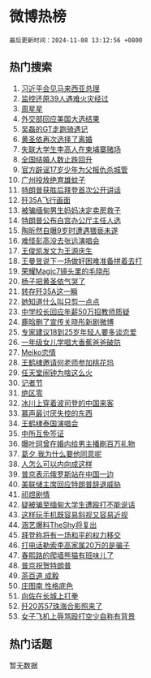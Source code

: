 # 微博热榜

`最后更新时间：2024-11-08 13:12:56 +0800`

## 热门搜索

1. [习近平会见马来西亚总理](https://m.weibo.cn/search?containerid=100103type%3D1%26t%3D10%26q%3D%23%E4%B9%A0%E8%BF%91%E5%B9%B3%E4%BC%9A%E8%A7%81%E9%A9%AC%E6%9D%A5%E8%A5%BF%E4%BA%9A%E6%80%BB%E7%90%86%23&stream_entry_id=51&isnewpage=1&extparam=seat%3D1%26cate%3D10103%26q%3D%2523%25E4%25B9%25A0%25E8%25BF%2591%25E5%25B9%25B3%25E4%25BC%259A%25E8%25A7%2581%25E9%25A9%25AC%25E6%259D%25A5%25E8%25A5%25BF%25E4%25BA%259A%25E6%2580%25BB%25E7%2590%2586%2523%26dgr%3D0%26filter_type%3Drealtimehot%26pos%3D0%26c_type%3D51%26stream_entry_id%3D51%26display_time%3D1731042775%26pre_seqid%3D1731042775306064088069)
1. [监控还原39人遇难火灾经过](https://m.weibo.cn/search?containerid=100103type%3D1%26t%3D10%26q%3D%23%E7%9B%91%E6%8E%A7%E8%BF%98%E5%8E%9F39%E4%BA%BA%E9%81%87%E9%9A%BE%E7%81%AB%E7%81%BE%E7%BB%8F%E8%BF%87%23&stream_entry_id=31&isnewpage=1&extparam=seat%3D1%26flag%3D2%26q%3D%2523%25E7%259B%2591%25E6%258E%25A7%25E8%25BF%2598%25E5%258E%259F39%25E4%25BA%25BA%25E9%2581%2587%25E9%259A%25BE%25E7%2581%25AB%25E7%2581%25BE%25E7%25BB%258F%25E8%25BF%2587%2523%26dgr%3D0%26filter_type%3Drealtimehot%26c_type%3D31%26realpos%3D1%26cate%3D5001%26band_rank%3D1%26lcate%3D5001%26stream_entry_id%3D31%26pos%3D0%26display_time%3D1731042775%26pre_seqid%3D1731042775306064088069)
1. [周星星](https://m.weibo.cn/search?containerid=100103type%3D1%26t%3D10%26q%3D%E5%91%A8%E6%98%9F%E6%98%9F&stream_entry_id=31&isnewpage=1&extparam=seat%3D1%26flag%3D1%26q%3D%25E5%2591%25A8%25E6%2598%259F%25E6%2598%259F%26dgr%3D0%26filter_type%3Drealtimehot%26c_type%3D31%26realpos%3D2%26cate%3D5001%26band_rank%3D2%26lcate%3D5001%26stream_entry_id%3D31%26pos%3D1%26display_time%3D1731042775%26pre_seqid%3D1731042775306064088069)
1. [外交部回应美国大选结果](https://m.weibo.cn/search?containerid=100103type%3D1%26t%3D10%26q%3D%23%E5%A4%96%E4%BA%A4%E9%83%A8%E5%9B%9E%E5%BA%94%E7%BE%8E%E5%9B%BD%E5%A4%A7%E9%80%89%E7%BB%93%E6%9E%9C%23&stream_entry_id=31&isnewpage=1&extparam=seat%3D1%26flag%3D0%26q%3D%2523%25E5%25A4%2596%25E4%25BA%25A4%25E9%2583%25A8%25E5%259B%259E%25E5%25BA%2594%25E7%25BE%258E%25E5%259B%25BD%25E5%25A4%25A7%25E9%2580%2589%25E7%25BB%2593%25E6%259E%259C%2523%26dgr%3D0%26filter_type%3Drealtimehot%26c_type%3D31%26realpos%3D3%26cate%3D5001%26band_rank%3D3%26lcate%3D5001%26stream_entry_id%3D31%26pos%3D2%26display_time%3D1731042775%26pre_seqid%3D1731042775306064088069)
1. [吴磊的GT走跑骑遇记](https://m.weibo.cn/search?containerid=100103type%3D1%26t%3D10%26q%3D%23%E5%90%B4%E7%A3%8A%E7%9A%84GT%E8%B5%B0%E8%B7%91%E9%AA%91%E9%81%87%E8%AE%B0%23&stream_entry_id=31&isnewpage=1&extparam=seat%3D1%26q%3D%2523%25E5%2590%25B4%25E7%25A3%258A%25E7%259A%2584GT%25E8%25B5%25B0%25E8%25B7%2591%25E9%25AA%2591%25E9%2581%2587%25E8%25AE%25B0%2523%26is_ad_pos%3D1%26filter_type%3Drealtimehot%26adid%3D263432%26c_type%3D31%26cate%3D5001%26band_rank%3D4%26topic_ad%3D1%26lcate%3D5001%26stream_entry_id%3D31%26pos%3D3%26dgr%3D0%26display_time%3D1731042775%26pre_seqid%3D1731042775306064088069)
1. [黄圣依再次选择了离婚](https://m.weibo.cn/search?containerid=100103type%3D1%26t%3D10%26q%3D%E9%BB%84%E5%9C%A3%E4%BE%9D%E5%86%8D%E6%AC%A1%E9%80%89%E6%8B%A9%E4%BA%86%E7%A6%BB%E5%A9%9A&stream_entry_id=31&isnewpage=1&extparam=seat%3D1%26flag%3D2%26q%3D%25E9%25BB%2584%25E5%259C%25A3%25E4%25BE%259D%25E5%2586%258D%25E6%25AC%25A1%25E9%2580%2589%25E6%258B%25A9%25E4%25BA%2586%25E7%25A6%25BB%25E5%25A9%259A%26dgr%3D0%26filter_type%3Drealtimehot%26c_type%3D31%26realpos%3D4%26cate%3D5001%26band_rank%3D4%26lcate%3D5001%26stream_entry_id%3D31%26pos%3D4%26display_time%3D1731042775%26pre_seqid%3D1731042775306064088069)
1. [失联大学生李高人在柬埔寨赌场](https://m.weibo.cn/search?containerid=100103type%3D1%26t%3D10%26q%3D%23%E5%A4%B1%E8%81%94%E5%A4%A7%E5%AD%A6%E7%94%9F%E6%9D%8E%E9%AB%98%E4%BA%BA%E5%9C%A8%E6%9F%AC%E5%9F%94%E5%AF%A8%E8%B5%8C%E5%9C%BA%23&stream_entry_id=31&isnewpage=1&extparam=seat%3D1%26flag%3D1%26q%3D%2523%25E5%25A4%25B1%25E8%2581%2594%25E5%25A4%25A7%25E5%25AD%25A6%25E7%2594%259F%25E6%259D%258E%25E9%25AB%2598%25E4%25BA%25BA%25E5%259C%25A8%25E6%259F%25AC%25E5%259F%2594%25E5%25AF%25A8%25E8%25B5%258C%25E5%259C%25BA%2523%26dgr%3D0%26filter_type%3Drealtimehot%26c_type%3D31%26realpos%3D5%26cate%3D5001%26band_rank%3D5%26lcate%3D5001%26stream_entry_id%3D31%26pos%3D5%26display_time%3D1731042775%26pre_seqid%3D1731042775306064088069)
1. [全国结婚人数止跌回升](https://m.weibo.cn/search?containerid=100103type%3D1%26t%3D10%26q%3D%23%E5%85%A8%E5%9B%BD%E7%BB%93%E5%A9%9A%E4%BA%BA%E6%95%B0%E6%AD%A2%E8%B7%8C%E5%9B%9E%E5%8D%87%23&stream_entry_id=31&isnewpage=1&extparam=seat%3D1%26flag%3D0%26q%3D%2523%25E5%2585%25A8%25E5%259B%25BD%25E7%25BB%2593%25E5%25A9%259A%25E4%25BA%25BA%25E6%2595%25B0%25E6%25AD%25A2%25E8%25B7%258C%25E5%259B%259E%25E5%258D%2587%2523%26dgr%3D0%26filter_type%3Drealtimehot%26c_type%3D31%26realpos%3D6%26cate%3D5001%26band_rank%3D6%26lcate%3D5001%26stream_entry_id%3D31%26pos%3D6%26display_time%3D1731042775%26pre_seqid%3D1731042775306064088069)
1. [官方辟谣17岁少年为父报仇杀城管](https://m.weibo.cn/search?containerid=100103type%3D1%26t%3D10%26q%3D%23%E5%AE%98%E6%96%B9%E8%BE%9F%E8%B0%A317%E5%B2%81%E5%B0%91%E5%B9%B4%E4%B8%BA%E7%88%B6%E6%8A%A5%E4%BB%87%E6%9D%80%E5%9F%8E%E7%AE%A1%23&stream_entry_id=31&isnewpage=1&extparam=seat%3D1%26q%3D%2523%25E5%25AE%2598%25E6%2596%25B9%25E8%25BE%259F%25E8%25B0%25A317%25E5%25B2%2581%25E5%25B0%2591%25E5%25B9%25B4%25E4%25B8%25BA%25E7%2588%25B6%25E6%258A%25A5%25E4%25BB%2587%25E6%259D%2580%25E5%259F%258E%25E7%25AE%25A1%2523%26is_ad_pos%3D1%26filter_type%3Drealtimehot%26adid%3D263532%26c_type%3D31%26cate%3D5001%26band_rank%3D7%26lcate%3D5001%26stream_entry_id%3D31%26pos%3D7%26dgr%3D0%26display_time%3D1731042775%26pre_seqid%3D1731042775306064088069)
1. [广州投放绝育雄蚊子](https://m.weibo.cn/search?containerid=100103type%3D1%26t%3D10%26q%3D%23%E5%B9%BF%E5%B7%9E%E6%8A%95%E6%94%BE%E7%BB%9D%E8%82%B2%E9%9B%84%E8%9A%8A%E5%AD%90%23&stream_entry_id=31&isnewpage=1&extparam=seat%3D1%26flag%3D1%26q%3D%2523%25E5%25B9%25BF%25E5%25B7%259E%25E6%258A%2595%25E6%2594%25BE%25E7%25BB%259D%25E8%2582%25B2%25E9%259B%2584%25E8%259A%258A%25E5%25AD%2590%2523%26dgr%3D0%26filter_type%3Drealtimehot%26c_type%3D31%26realpos%3D7%26cate%3D5001%26band_rank%3D7%26lcate%3D5001%26stream_entry_id%3D31%26pos%3D8%26display_time%3D1731042775%26pre_seqid%3D1731042775306064088069)
1. [特朗普获胜后拜登首次公开讲话](https://m.weibo.cn/search?containerid=100103type%3D1%26t%3D10%26q%3D%23%E7%89%B9%E6%9C%97%E6%99%AE%E8%8E%B7%E8%83%9C%E5%90%8E%E6%8B%9C%E7%99%BB%E9%A6%96%E6%AC%A1%E5%85%AC%E5%BC%80%E8%AE%B2%E8%AF%9D%23&stream_entry_id=31&isnewpage=1&extparam=seat%3D1%26flag%3D0%26q%3D%2523%25E7%2589%25B9%25E6%259C%2597%25E6%2599%25AE%25E8%258E%25B7%25E8%2583%259C%25E5%2590%258E%25E6%258B%259C%25E7%2599%25BB%25E9%25A6%2596%25E6%25AC%25A1%25E5%2585%25AC%25E5%25BC%2580%25E8%25AE%25B2%25E8%25AF%259D%2523%26dgr%3D0%26filter_type%3Drealtimehot%26c_type%3D31%26realpos%3D8%26cate%3D5001%26band_rank%3D8%26lcate%3D5001%26stream_entry_id%3D31%26pos%3D9%26display_time%3D1731042775%26pre_seqid%3D1731042775306064088069)
1. [歼35A飞行画面](https://m.weibo.cn/search?containerid=100103type%3D1%26t%3D10%26q%3D%23%E6%AD%BC35A%E9%A3%9E%E8%A1%8C%E7%94%BB%E9%9D%A2%23&stream_entry_id=31&isnewpage=1&extparam=seat%3D1%26flag%3D1%26q%3D%2523%25E6%25AD%25BC35A%25E9%25A3%259E%25E8%25A1%258C%25E7%2594%25BB%25E9%259D%25A2%2523%26dgr%3D0%26filter_type%3Drealtimehot%26c_type%3D31%26realpos%3D9%26cate%3D5001%26band_rank%3D9%26lcate%3D5001%26stream_entry_id%3D31%26pos%3D10%26display_time%3D1731042775%26pre_seqid%3D1731042775306064088069)
1. [被骗缅甸男生妈妈决定卖房救子](https://m.weibo.cn/search?containerid=100103type%3D1%26t%3D10%26q%3D%23%E8%A2%AB%E9%AA%97%E7%BC%85%E7%94%B8%E7%94%B7%E7%94%9F%E5%A6%88%E5%A6%88%E5%86%B3%E5%AE%9A%E5%8D%96%E6%88%BF%E6%95%91%E5%AD%90%23&stream_entry_id=31&isnewpage=1&extparam=seat%3D1%26flag%3D0%26q%3D%2523%25E8%25A2%25AB%25E9%25AA%2597%25E7%25BC%2585%25E7%2594%25B8%25E7%2594%25B7%25E7%2594%259F%25E5%25A6%2588%25E5%25A6%2588%25E5%2586%25B3%25E5%25AE%259A%25E5%258D%2596%25E6%2588%25BF%25E6%2595%2591%25E5%25AD%2590%2523%26dgr%3D0%26filter_type%3Drealtimehot%26c_type%3D31%26realpos%3D10%26cate%3D5001%26band_rank%3D10%26lcate%3D5001%26stream_entry_id%3D31%26pos%3D11%26display_time%3D1731042775%26pre_seqid%3D1731042775306064088069)
1. [特朗普公布白宫办公厅主任人选](https://m.weibo.cn/search?containerid=100103type%3D1%26t%3D10%26q%3D%23%E7%89%B9%E6%9C%97%E6%99%AE%E5%85%AC%E5%B8%83%E7%99%BD%E5%AE%AB%E5%8A%9E%E5%85%AC%E5%8E%85%E4%B8%BB%E4%BB%BB%E4%BA%BA%E9%80%89%23&stream_entry_id=31&isnewpage=1&extparam=seat%3D1%26flag%3D1%26q%3D%2523%25E7%2589%25B9%25E6%259C%2597%25E6%2599%25AE%25E5%2585%25AC%25E5%25B8%2583%25E7%2599%25BD%25E5%25AE%25AB%25E5%258A%259E%25E5%2585%25AC%25E5%258E%2585%25E4%25B8%25BB%25E4%25BB%25BB%25E4%25BA%25BA%25E9%2580%2589%2523%26dgr%3D0%26filter_type%3Drealtimehot%26c_type%3D31%26realpos%3D11%26cate%3D5001%26band_rank%3D11%26lcate%3D5001%26stream_entry_id%3D31%26pos%3D12%26display_time%3D1731042775%26pre_seqid%3D1731042775306064088069)
1. [陶昕然自曝9岁时遭遇猥亵未遂](https://m.weibo.cn/search?containerid=100103type%3D1%26t%3D10%26q%3D%23%E9%99%B6%E6%98%95%E7%84%B6%E8%87%AA%E6%9B%9D9%E5%B2%81%E6%97%B6%E9%81%AD%E9%81%87%E7%8C%A5%E4%BA%B5%E6%9C%AA%E9%81%82%23&stream_entry_id=31&isnewpage=1&extparam=seat%3D1%26flag%3D1%26q%3D%2523%25E9%2599%25B6%25E6%2598%2595%25E7%2584%25B6%25E8%2587%25AA%25E6%259B%259D9%25E5%25B2%2581%25E6%2597%25B6%25E9%2581%25AD%25E9%2581%2587%25E7%258C%25A5%25E4%25BA%25B5%25E6%259C%25AA%25E9%2581%2582%2523%26dgr%3D0%26filter_type%3Drealtimehot%26c_type%3D31%26realpos%3D12%26cate%3D5001%26band_rank%3D12%26lcate%3D5001%26stream_entry_id%3D31%26pos%3D13%26display_time%3D1731042775%26pre_seqid%3D1731042775306064088069)
1. [难怪彭高没去张远演唱会](https://m.weibo.cn/search?containerid=100103type%3D1%26t%3D10%26q%3D%23%E9%9A%BE%E6%80%AA%E5%BD%AD%E9%AB%98%E6%B2%A1%E5%8E%BB%E5%BC%A0%E8%BF%9C%E6%BC%94%E5%94%B1%E4%BC%9A%23&stream_entry_id=31&isnewpage=1&extparam=seat%3D1%26flag%3D2%26q%3D%2523%25E9%259A%25BE%25E6%2580%25AA%25E5%25BD%25AD%25E9%25AB%2598%25E6%25B2%25A1%25E5%258E%25BB%25E5%25BC%25A0%25E8%25BF%259C%25E6%25BC%2594%25E5%2594%25B1%25E4%25BC%259A%2523%26dgr%3D0%26filter_type%3Drealtimehot%26c_type%3D31%26realpos%3D13%26cate%3D5001%26band_rank%3D13%26lcate%3D5001%26stream_entry_id%3D31%26pos%3D14%26display_time%3D1731042775%26pre_seqid%3D1731042775306064088069)
1. [王俊凯发文为王源庆生](https://m.weibo.cn/search?containerid=100103type%3D1%26t%3D10%26q%3D%23%E7%8E%8B%E4%BF%8A%E5%87%AF%E5%8F%91%E6%96%87%E4%B8%BA%E7%8E%8B%E6%BA%90%E5%BA%86%E7%94%9F%23&stream_entry_id=31&isnewpage=1&extparam=seat%3D1%26flag%3D0%26q%3D%2523%25E7%258E%258B%25E4%25BF%258A%25E5%2587%25AF%25E5%258F%2591%25E6%2596%2587%25E4%25B8%25BA%25E7%258E%258B%25E6%25BA%2590%25E5%25BA%2586%25E7%2594%259F%2523%26dgr%3D0%26filter_type%3Drealtimehot%26c_type%3D31%26realpos%3D14%26cate%3D5001%26band_rank%3D14%26lcate%3D5001%26stream_entry_id%3D31%26pos%3D15%26display_time%3D1731042775%26pre_seqid%3D1731042775306064088069)
1. [王曼昱说下一场做好困难准备拼着去打](https://m.weibo.cn/search?containerid=100103type%3D1%26t%3D10%26q%3D%23%E7%8E%8B%E6%9B%BC%E6%98%B1%E8%AF%B4%E4%B8%8B%E4%B8%80%E5%9C%BA%E5%81%9A%E5%A5%BD%E5%9B%B0%E9%9A%BE%E5%87%86%E5%A4%87%E6%8B%BC%E7%9D%80%E5%8E%BB%E6%89%93%23&stream_entry_id=31&isnewpage=1&extparam=seat%3D1%26flag%3D1%26q%3D%2523%25E7%258E%258B%25E6%259B%25BC%25E6%2598%25B1%25E8%25AF%25B4%25E4%25B8%258B%25E4%25B8%2580%25E5%259C%25BA%25E5%2581%259A%25E5%25A5%25BD%25E5%259B%25B0%25E9%259A%25BE%25E5%2587%2586%25E5%25A4%2587%25E6%258B%25BC%25E7%259D%2580%25E5%258E%25BB%25E6%2589%2593%2523%26dgr%3D0%26filter_type%3Drealtimehot%26c_type%3D31%26realpos%3D15%26cate%3D5001%26band_rank%3D15%26lcate%3D5001%26stream_entry_id%3D31%26pos%3D16%26display_time%3D1731042775%26pre_seqid%3D1731042775306064088069)
1. [荣耀Magic7镜头里的毛晓彤](https://m.weibo.cn/search?containerid=100103type%3D1%26t%3D10%26q%3D%23%E8%8D%A3%E8%80%80Magic7%E9%95%9C%E5%A4%B4%E9%87%8C%E7%9A%84%E6%AF%9B%E6%99%93%E5%BD%A4%23&stream_entry_id=31&isnewpage=1&extparam=seat%3D1%26flag%3D0%26q%3D%2523%25E8%258D%25A3%25E8%2580%2580Magic7%25E9%2595%259C%25E5%25A4%25B4%25E9%2587%258C%25E7%259A%2584%25E6%25AF%259B%25E6%2599%2593%25E5%25BD%25A4%2523%26dgr%3D0%26filter_type%3Drealtimehot%26adid%3D263381%26c_type%3D31%26realpos%3D16%26cate%3D5001%26band_rank%3D16%26lcate%3D5001%26stream_entry_id%3D31%26pos%3D17%26display_time%3D1731042775%26pre_seqid%3D1731042775306064088069)
1. [杨子把黄圣依气哭了](https://m.weibo.cn/search?containerid=100103type%3D1%26t%3D10%26q%3D%23%E6%9D%A8%E5%AD%90%E6%8A%8A%E9%BB%84%E5%9C%A3%E4%BE%9D%E6%B0%94%E5%93%AD%E4%BA%86%23&stream_entry_id=31&isnewpage=1&extparam=seat%3D1%26flag%3D1%26q%3D%2523%25E6%259D%25A8%25E5%25AD%2590%25E6%258A%258A%25E9%25BB%2584%25E5%259C%25A3%25E4%25BE%259D%25E6%25B0%2594%25E5%2593%25AD%25E4%25BA%2586%2523%26dgr%3D0%26filter_type%3Drealtimehot%26c_type%3D31%26realpos%3D17%26cate%3D5001%26band_rank%3D17%26lcate%3D5001%26stream_entry_id%3D31%26pos%3D18%26display_time%3D1731042775%26pre_seqid%3D1731042775306064088069)
1. [转存歼35A这一瞬](https://m.weibo.cn/search?containerid=100103type%3D1%26t%3D10%26q%3D%23%E8%BD%AC%E5%AD%98%E6%AD%BC35A%E8%BF%99%E4%B8%80%E7%9E%AC%23&stream_entry_id=31&isnewpage=1&extparam=seat%3D1%26flag%3D1%26q%3D%2523%25E8%25BD%25AC%25E5%25AD%2598%25E6%25AD%25BC35A%25E8%25BF%2599%25E4%25B8%2580%25E7%259E%25AC%2523%26dgr%3D0%26filter_type%3Drealtimehot%26c_type%3D31%26realpos%3D18%26cate%3D5001%26band_rank%3D18%26lcate%3D5001%26stream_entry_id%3D31%26pos%3D19%26display_time%3D1731042775%26pre_seqid%3D1731042775306064088069)
1. [她知道什么叫只剪一点点](https://m.weibo.cn/search?containerid=100103type%3D1%26t%3D10%26q%3D%23%E5%A5%B9%E7%9F%A5%E9%81%93%E4%BB%80%E4%B9%88%E5%8F%AB%E5%8F%AA%E5%89%AA%E4%B8%80%E7%82%B9%E7%82%B9%23&stream_entry_id=31&isnewpage=1&extparam=seat%3D1%26flag%3D0%26q%3D%2523%25E5%25A5%25B9%25E7%259F%25A5%25E9%2581%2593%25E4%25BB%2580%25E4%25B9%2588%25E5%258F%25AB%25E5%258F%25AA%25E5%2589%25AA%25E4%25B8%2580%25E7%2582%25B9%25E7%2582%25B9%2523%26dgr%3D0%26filter_type%3Drealtimehot%26c_type%3D31%26realpos%3D19%26cate%3D5001%26band_rank%3D19%26lcate%3D5001%26stream_entry_id%3D31%26pos%3D20%26display_time%3D1731042775%26pre_seqid%3D1731042775306064088069)
1. [中学校长回应年薪50万招教师质疑](https://m.weibo.cn/search?containerid=100103type%3D1%26t%3D10%26q%3D%23%E4%B8%AD%E5%AD%A6%E6%A0%A1%E9%95%BF%E5%9B%9E%E5%BA%94%E5%B9%B4%E8%96%AA50%E4%B8%87%E6%8B%9B%E6%95%99%E5%B8%88%E8%B4%A8%E7%96%91%23&stream_entry_id=31&isnewpage=1&extparam=seat%3D1%26flag%3D1%26q%3D%2523%25E4%25B8%25AD%25E5%25AD%25A6%25E6%25A0%25A1%25E9%2595%25BF%25E5%259B%259E%25E5%25BA%2594%25E5%25B9%25B4%25E8%2596%25AA50%25E4%25B8%2587%25E6%258B%259B%25E6%2595%2599%25E5%25B8%2588%25E8%25B4%25A8%25E7%2596%2591%2523%26dgr%3D0%26filter_type%3Drealtimehot%26c_type%3D31%26realpos%3D20%26cate%3D5001%26band_rank%3D20%26lcate%3D5001%26stream_entry_id%3D31%26pos%3D21%26display_time%3D1731042775%26pre_seqid%3D1731042775306064088069)
1. [鹿晗删了宣传关晓彤新剧微博](https://m.weibo.cn/search?containerid=100103type%3D1%26t%3D10%26q%3D%23%E9%B9%BF%E6%99%97%E5%88%A0%E4%BA%86%E5%AE%A3%E4%BC%A0%E5%85%B3%E6%99%93%E5%BD%A4%E6%96%B0%E5%89%A7%E5%BE%AE%E5%8D%9A%23&stream_entry_id=31&isnewpage=1&extparam=seat%3D1%26flag%3D2%26q%3D%2523%25E9%25B9%25BF%25E6%2599%2597%25E5%2588%25A0%25E4%25BA%2586%25E5%25AE%25A3%25E4%25BC%25A0%25E5%2585%25B3%25E6%2599%2593%25E5%25BD%25A4%25E6%2596%25B0%25E5%2589%25A7%25E5%25BE%25AE%25E5%258D%259A%2523%26dgr%3D0%26filter_type%3Drealtimehot%26c_type%3D31%26realpos%3D21%26cate%3D5001%26band_rank%3D21%26lcate%3D5001%26stream_entry_id%3D31%26pos%3D22%26display_time%3D1731042775%26pre_seqid%3D1731042775306064088069)
1. [专家建议18到25岁年轻人要多谈恋爱](https://m.weibo.cn/search?containerid=100103type%3D1%26t%3D10%26q%3D%23%E4%B8%93%E5%AE%B6%E5%BB%BA%E8%AE%AE18%E5%88%B025%E5%B2%81%E5%B9%B4%E8%BD%BB%E4%BA%BA%E8%A6%81%E5%A4%9A%E8%B0%88%E6%81%8B%E7%88%B1%23&stream_entry_id=31&isnewpage=1&extparam=seat%3D1%26flag%3D1%26q%3D%2523%25E4%25B8%2593%25E5%25AE%25B6%25E5%25BB%25BA%25E8%25AE%25AE18%25E5%2588%25B025%25E5%25B2%2581%25E5%25B9%25B4%25E8%25BD%25BB%25E4%25BA%25BA%25E8%25A6%2581%25E5%25A4%259A%25E8%25B0%2588%25E6%2581%258B%25E7%2588%25B1%2523%26dgr%3D0%26filter_type%3Drealtimehot%26c_type%3D31%26realpos%3D22%26cate%3D5001%26band_rank%3D22%26lcate%3D5001%26stream_entry_id%3D31%26pos%3D23%26display_time%3D1731042775%26pre_seqid%3D1731042775306064088069)
1. [一年级女儿学唱大香蕉爸爸破防](https://m.weibo.cn/search?containerid=100103type%3D1%26t%3D10%26q%3D%23%E4%B8%80%E5%B9%B4%E7%BA%A7%E5%A5%B3%E5%84%BF%E5%AD%A6%E5%94%B1%E5%A4%A7%E9%A6%99%E8%95%89%E7%88%B8%E7%88%B8%E7%A0%B4%E9%98%B2%23&stream_entry_id=31&isnewpage=1&extparam=seat%3D1%26flag%3D0%26q%3D%2523%25E4%25B8%2580%25E5%25B9%25B4%25E7%25BA%25A7%25E5%25A5%25B3%25E5%2584%25BF%25E5%25AD%25A6%25E5%2594%25B1%25E5%25A4%25A7%25E9%25A6%2599%25E8%2595%2589%25E7%2588%25B8%25E7%2588%25B8%25E7%25A0%25B4%25E9%2598%25B2%2523%26dgr%3D0%26filter_type%3Drealtimehot%26c_type%3D31%26realpos%3D23%26cate%3D5001%26band_rank%3D23%26lcate%3D5001%26stream_entry_id%3D31%26pos%3D24%26display_time%3D1731042775%26pre_seqid%3D1731042775306064088069)
1. [Meiko恋情](https://m.weibo.cn/search?containerid=100103type%3D1%26t%3D10%26q%3D%23Meiko%E6%81%8B%E6%83%85%23&stream_entry_id=31&isnewpage=1&extparam=seat%3D1%26flag%3D0%26q%3D%2523Meiko%25E6%2581%258B%25E6%2583%2585%2523%26dgr%3D0%26filter_type%3Drealtimehot%26c_type%3D31%26realpos%3D24%26cate%3D5001%26band_rank%3D24%26lcate%3D5001%26stream_entry_id%3D31%26pos%3D25%26display_time%3D1731042775%26pre_seqid%3D1731042775306064088069)
1. [王鹤棣邀请何老师参加桃花坞](https://m.weibo.cn/search?containerid=100103type%3D1%26t%3D10%26q%3D%23%E7%8E%8B%E9%B9%A4%E6%A3%A3%E9%82%80%E8%AF%B7%E4%BD%95%E8%80%81%E5%B8%88%E5%8F%82%E5%8A%A0%E6%A1%83%E8%8A%B1%E5%9D%9E%23&stream_entry_id=31&isnewpage=1&extparam=seat%3D1%26flag%3D1%26q%3D%2523%25E7%258E%258B%25E9%25B9%25A4%25E6%25A3%25A3%25E9%2582%2580%25E8%25AF%25B7%25E4%25BD%2595%25E8%2580%2581%25E5%25B8%2588%25E5%258F%2582%25E5%258A%25A0%25E6%25A1%2583%25E8%258A%25B1%25E5%259D%259E%2523%26dgr%3D0%26filter_type%3Drealtimehot%26c_type%3D31%26realpos%3D25%26cate%3D5001%26band_rank%3D25%26lcate%3D5001%26stream_entry_id%3D31%26pos%3D26%26display_time%3D1731042775%26pre_seqid%3D1731042775306064088069)
1. [任天堂闹钟为啥这么火](https://m.weibo.cn/search?containerid=100103type%3D1%26t%3D10%26q%3D%23%E4%BB%BB%E5%A4%A9%E5%A0%82%E9%97%B9%E9%92%9F%E4%B8%BA%E5%95%A5%E8%BF%99%E4%B9%88%E7%81%AB%23&stream_entry_id=31&isnewpage=1&extparam=seat%3D1%26flag%3D1%26q%3D%2523%25E4%25BB%25BB%25E5%25A4%25A9%25E5%25A0%2582%25E9%2597%25B9%25E9%2592%259F%25E4%25B8%25BA%25E5%2595%25A5%25E8%25BF%2599%25E4%25B9%2588%25E7%2581%25AB%2523%26dgr%3D0%26filter_type%3Drealtimehot%26c_type%3D31%26realpos%3D26%26cate%3D5001%26band_rank%3D26%26lcate%3D5001%26stream_entry_id%3D31%26pos%3D27%26display_time%3D1731042775%26pre_seqid%3D1731042775306064088069)
1. [记者节](https://m.weibo.cn/search?containerid=100103type%3D1%26t%3D10%26q%3D%E8%AE%B0%E8%80%85%E8%8A%82&stream_entry_id=31&isnewpage=1&extparam=seat%3D1%26flag%3D0%26q%3D%25E8%25AE%25B0%25E8%2580%2585%25E8%258A%2582%26dgr%3D0%26filter_type%3Drealtimehot%26c_type%3D31%26realpos%3D27%26cate%3D5001%26band_rank%3D27%26lcate%3D5001%26stream_entry_id%3D31%26pos%3D28%26display_time%3D1731042775%26pre_seqid%3D1731042775306064088069)
1. [绝区零](https://m.weibo.cn/search?containerid=100103type%3D1%26t%3D10%26q%3D%E7%BB%9D%E5%8C%BA%E9%9B%B6&stream_entry_id=31&isnewpage=1&extparam=seat%3D1%26flag%3D1%26q%3D%25E7%25BB%259D%25E5%258C%25BA%25E9%259B%25B6%26dgr%3D0%26filter_type%3Drealtimehot%26c_type%3D31%26realpos%3D28%26cate%3D5001%26band_rank%3D28%26lcate%3D5001%26stream_entry_id%3D31%26pos%3D29%26display_time%3D1731042775%26pre_seqid%3D1731042775306064088069)
1. [冰川上穿着波司登的中国来客](https://m.weibo.cn/search?containerid=100103type%3D1%26t%3D10%26q%3D%23%E5%86%B0%E5%B7%9D%E4%B8%8A%E7%A9%BF%E7%9D%80%E6%B3%A2%E5%8F%B8%E7%99%BB%E7%9A%84%E4%B8%AD%E5%9B%BD%E6%9D%A5%E5%AE%A2%23&stream_entry_id=31&isnewpage=1&extparam=seat%3D1%26flag%3D0%26q%3D%2523%25E5%2586%25B0%25E5%25B7%259D%25E4%25B8%258A%25E7%25A9%25BF%25E7%259D%2580%25E6%25B3%25A2%25E5%258F%25B8%25E7%2599%25BB%25E7%259A%2584%25E4%25B8%25AD%25E5%259B%25BD%25E6%259D%25A5%25E5%25AE%25A2%2523%26dgr%3D0%26filter_type%3Drealtimehot%26adid%3D263337%26c_type%3D31%26realpos%3D29%26cate%3D5001%26band_rank%3D29%26lcate%3D5001%26stream_entry_id%3D31%26pos%3D30%26display_time%3D1731042775%26pre_seqid%3D1731042775306064088069)
1. [慕声最讨厌失控的东西](https://m.weibo.cn/search?containerid=100103type%3D1%26t%3D10%26q%3D%23%E6%85%95%E5%A3%B0%E6%9C%80%E8%AE%A8%E5%8E%8C%E5%A4%B1%E6%8E%A7%E7%9A%84%E4%B8%9C%E8%A5%BF%23&stream_entry_id=31&isnewpage=1&extparam=seat%3D1%26flag%3D1%26q%3D%2523%25E6%2585%2595%25E5%25A3%25B0%25E6%259C%2580%25E8%25AE%25A8%25E5%258E%258C%25E5%25A4%25B1%25E6%258E%25A7%25E7%259A%2584%25E4%25B8%259C%25E8%25A5%25BF%2523%26dgr%3D0%26filter_type%3Drealtimehot%26c_type%3D31%26realpos%3D30%26cate%3D5001%26band_rank%3D30%26lcate%3D5001%26stream_entry_id%3D31%26pos%3D31%26display_time%3D1731042775%26pre_seqid%3D1731042775306064088069)
1. [王鹤棣泰国演唱会](https://m.weibo.cn/search?containerid=100103type%3D1%26t%3D10%26q%3D%23%E7%8E%8B%E9%B9%A4%E6%A3%A3%E6%B3%B0%E5%9B%BD%E6%BC%94%E5%94%B1%E4%BC%9A%23&stream_entry_id=31&isnewpage=1&extparam=seat%3D1%26flag%3D0%26q%3D%2523%25E7%258E%258B%25E9%25B9%25A4%25E6%25A3%25A3%25E6%25B3%25B0%25E5%259B%25BD%25E6%25BC%2594%25E5%2594%25B1%25E4%25BC%259A%2523%26dgr%3D0%26filter_type%3Drealtimehot%26c_type%3D31%26realpos%3D31%26cate%3D5001%26band_rank%3D31%26lcate%3D5001%26stream_entry_id%3D31%26pos%3D32%26display_time%3D1731042775%26pre_seqid%3D1731042775306064088069)
1. [中所互免签证](https://m.weibo.cn/search?containerid=100103type%3D1%26t%3D10%26q%3D%23%E4%B8%AD%E6%89%80%E4%BA%92%E5%85%8D%E7%AD%BE%E8%AF%81%23&stream_entry_id=31&isnewpage=1&extparam=seat%3D1%26flag%3D1%26q%3D%2523%25E4%25B8%25AD%25E6%2589%2580%25E4%25BA%2592%25E5%2585%258D%25E7%25AD%25BE%25E8%25AF%2581%2523%26dgr%3D0%26filter_type%3Drealtimehot%26c_type%3D31%26realpos%3D32%26cate%3D5001%26band_rank%3D32%26lcate%3D5001%26stream_entry_id%3D31%26pos%3D33%26display_time%3D1731042775%26pre_seqid%3D1731042775306064088069)
1. [曝叶珂曾在婚内给男主播刷百万礼物](https://m.weibo.cn/search?containerid=100103type%3D1%26t%3D10%26q%3D%23%E6%9B%9D%E5%8F%B6%E7%8F%82%E6%9B%BE%E5%9C%A8%E5%A9%9A%E5%86%85%E7%BB%99%E7%94%B7%E4%B8%BB%E6%92%AD%E5%88%B7%E7%99%BE%E4%B8%87%E7%A4%BC%E7%89%A9%23&stream_entry_id=31&isnewpage=1&extparam=seat%3D1%26flag%3D1%26q%3D%2523%25E6%259B%259D%25E5%258F%25B6%25E7%258F%2582%25E6%259B%25BE%25E5%259C%25A8%25E5%25A9%259A%25E5%2586%2585%25E7%25BB%2599%25E7%2594%25B7%25E4%25B8%25BB%25E6%2592%25AD%25E5%2588%25B7%25E7%2599%25BE%25E4%25B8%2587%25E7%25A4%25BC%25E7%2589%25A9%2523%26dgr%3D0%26filter_type%3Drealtimehot%26c_type%3D31%26realpos%3D33%26cate%3D5001%26band_rank%3D33%26lcate%3D5001%26stream_entry_id%3D31%26pos%3D34%26display_time%3D1731042775%26pre_seqid%3D1731042775306064088069)
1. [葛夕 我为什么要他同意呢](https://m.weibo.cn/search?containerid=100103type%3D1%26t%3D10%26q%3D%E8%91%9B%E5%A4%95+%E6%88%91%E4%B8%BA%E4%BB%80%E4%B9%88%E8%A6%81%E4%BB%96%E5%90%8C%E6%84%8F%E5%91%A2&stream_entry_id=31&isnewpage=1&extparam=seat%3D1%26flag%3D0%26q%3D%25E8%2591%259B%25E5%25A4%2595%2520%25E6%2588%2591%25E4%25B8%25BA%25E4%25BB%2580%25E4%25B9%2588%25E8%25A6%2581%25E4%25BB%2596%25E5%2590%258C%25E6%2584%258F%25E5%2591%25A2%26dgr%3D0%26filter_type%3Drealtimehot%26c_type%3D31%26realpos%3D34%26cate%3D5001%26band_rank%3D34%26lcate%3D5001%26stream_entry_id%3D31%26pos%3D35%26display_time%3D1731042775%26pre_seqid%3D1731042775306064088069)
1. [人怎么可以内向成这样](https://m.weibo.cn/search?containerid=100103type%3D1%26t%3D10%26q%3D%E4%BA%BA%E6%80%8E%E4%B9%88%E5%8F%AF%E4%BB%A5%E5%86%85%E5%90%91%E6%88%90%E8%BF%99%E6%A0%B7&stream_entry_id=31&isnewpage=1&extparam=seat%3D1%26flag%3D0%26q%3D%25E4%25BA%25BA%25E6%2580%258E%25E4%25B9%2588%25E5%258F%25AF%25E4%25BB%25A5%25E5%2586%2585%25E5%2590%2591%25E6%2588%2590%25E8%25BF%2599%25E6%25A0%25B7%26dgr%3D0%26filter_type%3Drealtimehot%26c_type%3D31%26realpos%3D35%26cate%3D5001%26band_rank%3D35%26lcate%3D5001%26stream_entry_id%3D31%26pos%3D36%26display_time%3D1731042775%26pre_seqid%3D1731042775306064088069)
1. [普京表示俄罗斯站在中国一边](https://m.weibo.cn/search?containerid=100103type%3D1%26t%3D10%26q%3D%23%E6%99%AE%E4%BA%AC%E8%A1%A8%E7%A4%BA%E4%BF%84%E7%BD%97%E6%96%AF%E7%AB%99%E5%9C%A8%E4%B8%AD%E5%9B%BD%E4%B8%80%E8%BE%B9%23&stream_entry_id=31&isnewpage=1&extparam=seat%3D1%26flag%3D1%26q%3D%2523%25E6%2599%25AE%25E4%25BA%25AC%25E8%25A1%25A8%25E7%25A4%25BA%25E4%25BF%2584%25E7%25BD%2597%25E6%2596%25AF%25E7%25AB%2599%25E5%259C%25A8%25E4%25B8%25AD%25E5%259B%25BD%25E4%25B8%2580%25E8%25BE%25B9%2523%26dgr%3D0%26filter_type%3Drealtimehot%26c_type%3D31%26realpos%3D36%26cate%3D5001%26band_rank%3D36%26lcate%3D5001%26stream_entry_id%3D31%26pos%3D37%26display_time%3D1731042775%26pre_seqid%3D1731042775306064088069)
1. [美联储主席回应特朗普辞退威胁](https://m.weibo.cn/search?containerid=100103type%3D1%26t%3D10%26q%3D%23%E7%BE%8E%E8%81%94%E5%82%A8%E4%B8%BB%E5%B8%AD%E5%9B%9E%E5%BA%94%E7%89%B9%E6%9C%97%E6%99%AE%E8%BE%9E%E9%80%80%E5%A8%81%E8%83%81%23&stream_entry_id=31&isnewpage=1&extparam=seat%3D1%26flag%3D0%26q%3D%2523%25E7%25BE%258E%25E8%2581%2594%25E5%2582%25A8%25E4%25B8%25BB%25E5%25B8%25AD%25E5%259B%259E%25E5%25BA%2594%25E7%2589%25B9%25E6%259C%2597%25E6%2599%25AE%25E8%25BE%259E%25E9%2580%2580%25E5%25A8%2581%25E8%2583%2581%2523%26dgr%3D0%26filter_type%3Drealtimehot%26c_type%3D31%26realpos%3D37%26cate%3D5001%26band_rank%3D37%26lcate%3D5001%26stream_entry_id%3D31%26pos%3D38%26display_time%3D1731042775%26pre_seqid%3D1731042775306064088069)
1. [祁煜剧情](https://m.weibo.cn/search?containerid=100103type%3D1%26t%3D10%26q%3D%E7%A5%81%E7%85%9C%E5%89%A7%E6%83%85&stream_entry_id=31&isnewpage=1&extparam=seat%3D1%26flag%3D1%26q%3D%25E7%25A5%2581%25E7%2585%259C%25E5%2589%25A7%25E6%2583%2585%26dgr%3D0%26filter_type%3Drealtimehot%26c_type%3D31%26realpos%3D38%26cate%3D5001%26band_rank%3D38%26lcate%3D5001%26stream_entry_id%3D31%26pos%3D39%26display_time%3D1731042775%26pre_seqid%3D1731042775306064088069)
1. [疑被骗至缅甸大学生遭殴打不能说话](https://m.weibo.cn/search?containerid=100103type%3D1%26t%3D10%26q%3D%23%E7%96%91%E8%A2%AB%E9%AA%97%E8%87%B3%E7%BC%85%E7%94%B8%E5%A4%A7%E5%AD%A6%E7%94%9F%E9%81%AD%E6%AE%B4%E6%89%93%E4%B8%8D%E8%83%BD%E8%AF%B4%E8%AF%9D%23&stream_entry_id=31&isnewpage=1&extparam=seat%3D1%26flag%3D1%26q%3D%2523%25E7%2596%2591%25E8%25A2%25AB%25E9%25AA%2597%25E8%2587%25B3%25E7%25BC%2585%25E7%2594%25B8%25E5%25A4%25A7%25E5%25AD%25A6%25E7%2594%259F%25E9%2581%25AD%25E6%25AE%25B4%25E6%2589%2593%25E4%25B8%258D%25E8%2583%25BD%25E8%25AF%25B4%25E8%25AF%259D%2523%26dgr%3D0%26filter_type%3Drealtimehot%26c_type%3D31%26realpos%3D39%26cate%3D5001%26band_rank%3D39%26lcate%3D5001%26stream_entry_id%3D31%26pos%3D40%26display_time%3D1731042775%26pre_seqid%3D1731042775306064088069)
1. [这样玩手机既容易斜视又容易近视](https://m.weibo.cn/search?containerid=100103type%3D1%26t%3D10%26q%3D%23%E8%BF%99%E6%A0%B7%E7%8E%A9%E6%89%8B%E6%9C%BA%E6%97%A2%E5%AE%B9%E6%98%93%E6%96%9C%E8%A7%86%E5%8F%88%E5%AE%B9%E6%98%93%E8%BF%91%E8%A7%86%23&stream_entry_id=31&isnewpage=1&extparam=seat%3D1%26flag%3D0%26q%3D%2523%25E8%25BF%2599%25E6%25A0%25B7%25E7%258E%25A9%25E6%2589%258B%25E6%259C%25BA%25E6%2597%25A2%25E5%25AE%25B9%25E6%2598%2593%25E6%2596%259C%25E8%25A7%2586%25E5%258F%2588%25E5%25AE%25B9%25E6%2598%2593%25E8%25BF%2591%25E8%25A7%2586%2523%26dgr%3D0%26filter_type%3Drealtimehot%26c_type%3D31%26realpos%3D40%26cate%3D5001%26band_rank%3D40%26lcate%3D5001%26stream_entry_id%3D31%26pos%3D41%26display_time%3D1731042775%26pre_seqid%3D1731042775306064088069)
1. [涵艺爆料TheShy将复出](https://m.weibo.cn/search?containerid=100103type%3D1%26t%3D10%26q%3D%23%E6%B6%B5%E8%89%BA%E7%88%86%E6%96%99TheShy%E5%B0%86%E5%A4%8D%E5%87%BA%23&stream_entry_id=31&isnewpage=1&extparam=seat%3D1%26flag%3D1%26q%3D%2523%25E6%25B6%25B5%25E8%2589%25BA%25E7%2588%2586%25E6%2596%2599TheShy%25E5%25B0%2586%25E5%25A4%258D%25E5%2587%25BA%2523%26dgr%3D0%26filter_type%3Drealtimehot%26c_type%3D31%26realpos%3D41%26cate%3D5001%26band_rank%3D41%26lcate%3D5001%26stream_entry_id%3D31%26pos%3D42%26display_time%3D1731042775%26pre_seqid%3D1731042775306064088069)
1. [拜登称将有一场和平的权力移交](https://m.weibo.cn/search?containerid=100103type%3D1%26t%3D10%26q%3D%23%E6%8B%9C%E7%99%BB%E7%A7%B0%E5%B0%86%E6%9C%89%E4%B8%80%E5%9C%BA%E5%92%8C%E5%B9%B3%E7%9A%84%E6%9D%83%E5%8A%9B%E7%A7%BB%E4%BA%A4%23&stream_entry_id=31&isnewpage=1&extparam=seat%3D1%26flag%3D0%26q%3D%2523%25E6%258B%259C%25E7%2599%25BB%25E7%25A7%25B0%25E5%25B0%2586%25E6%259C%2589%25E4%25B8%2580%25E5%259C%25BA%25E5%2592%258C%25E5%25B9%25B3%25E7%259A%2584%25E6%259D%2583%25E5%258A%259B%25E7%25A7%25BB%25E4%25BA%25A4%2523%26dgr%3D0%26filter_type%3Drealtimehot%26c_type%3D31%26realpos%3D42%26cate%3D5001%26band_rank%3D42%26lcate%3D5001%26stream_entry_id%3D31%26pos%3D43%26display_time%3D1731042775%26pre_seqid%3D1731042775306064088069)
1. [打电话勒索李高家属20万的是骗子](https://m.weibo.cn/search?containerid=100103type%3D1%26t%3D10%26q%3D%23%E6%89%93%E7%94%B5%E8%AF%9D%E5%8B%92%E7%B4%A2%E6%9D%8E%E9%AB%98%E5%AE%B6%E5%B1%9E20%E4%B8%87%E7%9A%84%E6%98%AF%E9%AA%97%E5%AD%90%23&stream_entry_id=31&isnewpage=1&extparam=seat%3D1%26flag%3D1%26q%3D%2523%25E6%2589%2593%25E7%2594%25B5%25E8%25AF%259D%25E5%258B%2592%25E7%25B4%25A2%25E6%259D%258E%25E9%25AB%2598%25E5%25AE%25B6%25E5%25B1%259E20%25E4%25B8%2587%25E7%259A%2584%25E6%2598%25AF%25E9%25AA%2597%25E5%25AD%2590%2523%26dgr%3D0%26filter_type%3Drealtimehot%26c_type%3D31%26realpos%3D43%26cate%3D5001%26band_rank%3D43%26lcate%3D5001%26stream_entry_id%3D31%26pos%3D44%26display_time%3D1731042775%26pre_seqid%3D1731042775306064088069)
1. [春熙路的爬墙熊猫有班味儿了](https://m.weibo.cn/search?containerid=100103type%3D1%26t%3D10%26q%3D%23%E6%98%A5%E7%86%99%E8%B7%AF%E7%9A%84%E7%88%AC%E5%A2%99%E7%86%8A%E7%8C%AB%E6%9C%89%E7%8F%AD%E5%91%B3%E5%84%BF%E4%BA%86%23&stream_entry_id=31&isnewpage=1&extparam=seat%3D1%26flag%3D1%26q%3D%2523%25E6%2598%25A5%25E7%2586%2599%25E8%25B7%25AF%25E7%259A%2584%25E7%2588%25AC%25E5%25A2%2599%25E7%2586%258A%25E7%258C%25AB%25E6%259C%2589%25E7%258F%25AD%25E5%2591%25B3%25E5%2584%25BF%25E4%25BA%2586%2523%26dgr%3D0%26filter_type%3Drealtimehot%26c_type%3D31%26realpos%3D44%26cate%3D5001%26band_rank%3D44%26lcate%3D5001%26stream_entry_id%3D31%26pos%3D45%26display_time%3D1731042775%26pre_seqid%3D1731042775306064088069)
1. [普京祝贺特朗普](https://m.weibo.cn/search?containerid=100103type%3D1%26t%3D10%26q%3D%23%E6%99%AE%E4%BA%AC%E7%A5%9D%E8%B4%BA%E7%89%B9%E6%9C%97%E6%99%AE%23&stream_entry_id=31&isnewpage=1&extparam=seat%3D1%26flag%3D0%26q%3D%2523%25E6%2599%25AE%25E4%25BA%25AC%25E7%25A5%259D%25E8%25B4%25BA%25E7%2589%25B9%25E6%259C%2597%25E6%2599%25AE%2523%26dgr%3D0%26filter_type%3Drealtimehot%26c_type%3D31%26realpos%3D45%26cate%3D5001%26band_rank%3D45%26lcate%3D5001%26stream_entry_id%3D31%26pos%3D46%26display_time%3D1731042775%26pre_seqid%3D1731042775306064088069)
1. [茶百道 成毅](https://m.weibo.cn/search?containerid=100103type%3D1%26t%3D10%26q%3D%E8%8C%B6%E7%99%BE%E9%81%93+%E6%88%90%E6%AF%85&stream_entry_id=31&isnewpage=1&extparam=seat%3D1%26flag%3D1%26q%3D%25E8%258C%25B6%25E7%2599%25BE%25E9%2581%2593%2520%25E6%2588%2590%25E6%25AF%2585%26dgr%3D0%26filter_type%3Drealtimehot%26c_type%3D31%26realpos%3D46%26cate%3D5001%26band_rank%3D46%26lcate%3D5001%26stream_entry_id%3D31%26pos%3D47%26display_time%3D1731042775%26pre_seqid%3D1731042775306064088069)
1. [庄图南 性格底色](https://m.weibo.cn/search?containerid=100103type%3D1%26t%3D10%26q%3D%E5%BA%84%E5%9B%BE%E5%8D%97+%E6%80%A7%E6%A0%BC%E5%BA%95%E8%89%B2&stream_entry_id=31&isnewpage=1&extparam=seat%3D1%26flag%3D1%26q%3D%25E5%25BA%2584%25E5%259B%25BE%25E5%258D%2597%2520%25E6%2580%25A7%25E6%25A0%25BC%25E5%25BA%2595%25E8%2589%25B2%26dgr%3D0%26filter_type%3Drealtimehot%26c_type%3D31%26realpos%3D47%26cate%3D5001%26band_rank%3D47%26lcate%3D5001%26stream_entry_id%3D31%26pos%3D48%26display_time%3D1731042775%26pre_seqid%3D1731042775306064088069)
1. [向佐在长城上打拳](https://m.weibo.cn/search?containerid=100103type%3D1%26t%3D10%26q%3D%E5%90%91%E4%BD%90%E5%9C%A8%E9%95%BF%E5%9F%8E%E4%B8%8A%E6%89%93%E6%8B%B3&stream_entry_id=31&isnewpage=1&extparam=seat%3D1%26flag%3D1%26q%3D%25E5%2590%2591%25E4%25BD%2590%25E5%259C%25A8%25E9%2595%25BF%25E5%259F%258E%25E4%25B8%258A%25E6%2589%2593%25E6%258B%25B3%26dgr%3D0%26filter_type%3Drealtimehot%26c_type%3D31%26realpos%3D48%26cate%3D5001%26band_rank%3D48%26lcate%3D5001%26stream_entry_id%3D31%26pos%3D49%26display_time%3D1731042775%26pre_seqid%3D1731042775306064088069)
1. [歼20苏57珠海合影照来了](https://m.weibo.cn/search?containerid=100103type%3D1%26t%3D10%26q%3D%23%E6%AD%BC20%E8%8B%8F57%E7%8F%A0%E6%B5%B7%E5%90%88%E5%BD%B1%E7%85%A7%E6%9D%A5%E4%BA%86%23&stream_entry_id=31&isnewpage=1&extparam=seat%3D1%26flag%3D1%26q%3D%2523%25E6%25AD%25BC20%25E8%258B%258F57%25E7%258F%25A0%25E6%25B5%25B7%25E5%2590%2588%25E5%25BD%25B1%25E7%2585%25A7%25E6%259D%25A5%25E4%25BA%2586%2523%26dgr%3D0%26filter_type%3Drealtimehot%26c_type%3D31%26realpos%3D49%26cate%3D5001%26band_rank%3D49%26lcate%3D5001%26stream_entry_id%3D31%26pos%3D50%26display_time%3D1731042775%26pre_seqid%3D1731042775306064088069)
1. [女子飞机上辱骂殴打空少自称有背景](https://m.weibo.cn/search?containerid=100103type%3D1%26t%3D10%26q%3D%23%E5%A5%B3%E5%AD%90%E9%A3%9E%E6%9C%BA%E4%B8%8A%E8%BE%B1%E9%AA%82%E6%AE%B4%E6%89%93%E7%A9%BA%E5%B0%91%E8%87%AA%E7%A7%B0%E6%9C%89%E8%83%8C%E6%99%AF%23&stream_entry_id=31&isnewpage=1&extparam=seat%3D1%26flag%3D0%26q%3D%2523%25E5%25A5%25B3%25E5%25AD%2590%25E9%25A3%259E%25E6%259C%25BA%25E4%25B8%258A%25E8%25BE%25B1%25E9%25AA%2582%25E6%25AE%25B4%25E6%2589%2593%25E7%25A9%25BA%25E5%25B0%2591%25E8%2587%25AA%25E7%25A7%25B0%25E6%259C%2589%25E8%2583%258C%25E6%2599%25AF%2523%26dgr%3D0%26filter_type%3Drealtimehot%26c_type%3D31%26realpos%3D50%26cate%3D5001%26band_rank%3D50%26lcate%3D5001%26stream_entry_id%3D31%26pos%3D51%26display_time%3D1731042775%26pre_seqid%3D1731042775306064088069)

## 热门话题

暂无数据
